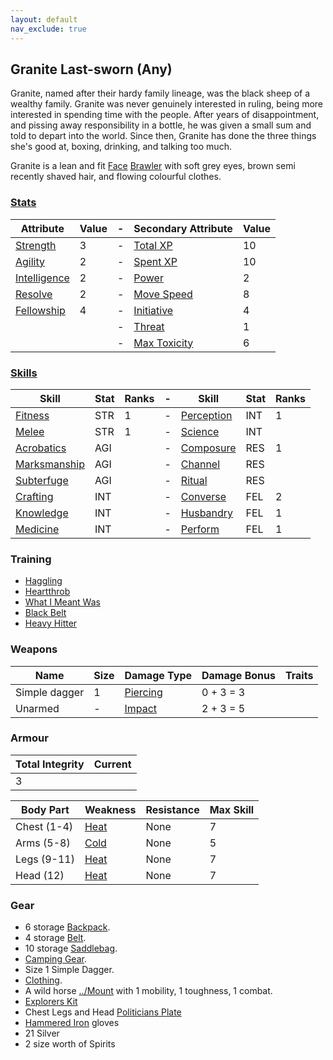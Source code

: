 ```yaml
---
layout: default
nav_exclude: true
---
```

## Granite Last-sworn (Any)
Granite, named after their hardy family lineage, was the black sheep of a wealthy family. Granite was never genuinely interested in ruling, being more interested in spending time with the people. After years of disappointment, and pissing away responsibility in a bottle, he was given a small sum and told to depart into the world. Since then, Granite has done the three things she's good at, boxing, drinking, and talking too much.

Granite is a lean and fit [Face](../Classes#Face) [Brawler](../Classes#Brawler) with soft grey eyes, brown semi recently shaved hair, and flowing colourful clothes.

### [Stats](../Stats)

| Attribute                             | Value | -   | Secondary Attribute                     | Value |
| ------------------------------------- | ----- | --- | --------------------------------------- | ----- |
| [Strength](../Stats#Strength)         | 3     | -   | [Total XP](../Stats#Total%20XP)         | 10    |
| [Agility](../Stats#Agility)           | 2     | -   | [Spent XP](../Stats#Spent%20XP)         | 10    |
| [Intelligence](../Stats#Intelligence) | 2     | -   | [Power](../Stats#Power)                 | 2     |
| [Resolve](../Stats#Resolve)           | 2     | -   | [Move Speed](../Stats#Move%20Speed)     | 8    |
| [Fellowship](../Stats#Fellowship)     | 4     | -   | [Initiative](../Stats#Initiative)       | 4     |
|                                       |       | -   | [Threat](../Stats#Threat)               | 1     |
|                                       |       | -   | [Max Toxicity](../Stats#Max%20Toxicity) | 6     | 


### [Skills](../Skills)

| Skill                        | Stat | Ranks | -   | Skill                     | Stat | Ranks |
| ---------------------------- | ---- | ----- | --- | ------------------------- | ---- | ----- |
| [Fitness](Fitness)           | STR  | 1     | -   | [Perception](Perception)  | INT  | 1     |
| [Melee](Melee)               | STR  | 1     | -   | [Science](Science)        | INT  |       |
| [Acrobatics](Acrobatics)     | AGI  |       | -   | [Composure](Composure)    | RES  | 1     |
| [Marksmanship](Marksmanship) | AGI  |       | -   | [Channel](Channel)        | RES  |       |
| [Subterfuge](Subterfuge)     | AGI  |       | -   | [Ritual](Ritual)          | RES  |       |
| [Crafting](Crafting)         | INT  |       | -   | [Converse](../Converse)   | FEL  | 2     |
| [Knowledge](Knowledge)       | INT  |       | -   | [Husbandry](../Husbandry) | FEL  | 1     |
| [Medicine](Medicine)         | INT  |       | -   | [Perform](../Perform)     | FEL  | 1     |

### Training
* [Haggling](../Trades-Training#Haggling)
* [Heartthrob](../Performer#Heartthrob)
* [What I Meant Was](../Performer#What%20I%20Meant%20Was)
* [Black Belt](../Pugilist#Black%20Belt)
* [Heavy Hitter](../Pugilist#Heavy%20Hitter)

### Weapons

| Name          | Size | Damage Type                    | Damage Bonus | Traits |
| ------------- | ---- | ------------------------------ | ------------ | ------ |
| Simple dagger | 1    | [Piercing](../Combat#Piercing) | 0 + 3 = 3    |        |
| Unarmed       | -    | [Impact](../Combat#Impact)     | 2 + 3 = 5    |        | 


### Armour

| Total Integrity | Current |
| --------------- | ------- |
| 3               |         |

| Body Part    | Weakness               | Resistance | Max Skill |
| ------------ | ---------------------- | ---------- | --------- |
| Chest (1-4)  | [Heat](../Combat#Heat) | None       | 7         |
| Arms  (5-8)  | [Cold](../Combat#Cold) | None       | 5         |
| Legs  (9-11) | [Heat](../Combat#Heat) | None       | 7         |
| Head  (12)   | [Heat](../Combat#Heat) | None       | 7         |

### Gear
* 6 storage [Backpack](../Storage#Backpack).
* 4 storage [Belt](../Storage#Belt).
* 10 storage [Saddlebag](../Storage#Saddlebag).
* [Camping Gear](../Example-Gear#Camping%20Gear).
* Size 1 Simple Dagger.
* [Clothing](../Example-Gear#Clothing).
* A wild horse [../Mount](Mounts) with 1 mobility, 1 toughness, 1 combat.
* [Explorers Kit](../Example-Gear#Explorers%20Kit)
* Chest Legs and Head [Politicians Plate](../Example-Armour#Politicians%20Plate)
* [Hammered Iron](../Example-Armour#Hammered%20Iron) gloves
* 21 Silver
* 2 size worth of Spirits